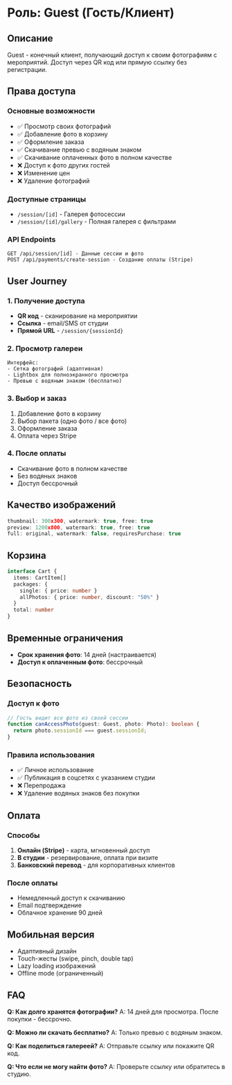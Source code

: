# Роль: Guest (Гость/Клиент)

## Описание
Guest - конечный клиент, получающий доступ к своим фотографиям с мероприятий. Доступ через QR код или прямую ссылку без регистрации.

## Права доступа

### Основные возможности
- ✅ Просмотр своих фотографий
- ✅ Добавление фото в корзину
- ✅ Оформление заказа
- ✅ Скачивание превью с водяным знаком
- ✅ Скачивание оплаченных фото в полном качестве
- ❌ Доступ к фото других гостей
- ❌ Изменение цен
- ❌ Удаление фотографий

### Доступные страницы
- `/session/[id]` - Галерея фотосессии
- `/session/[id]/gallery` - Полная галерея с фильтрами

### API Endpoints
```
GET /api/session/[id] - Данные сессии и фото
POST /api/payments/create-session - Создание оплаты (Stripe)
```

## User Journey

### 1. Получение доступа
- **QR код** - сканирование на мероприятии
- **Ссылка** - email/SMS от студии
- **Прямой URL** - `/session/{sessionId}`

### 2. Просмотр галереи
```
Интерфейс:
- Сетка фотографий (адаптивная)
- Lightbox для полноэкранного просмотра
- Превью с водяным знаком (бесплатно)
```

### 3. Выбор и заказ
1. Добавление фото в корзину
2. Выбор пакета (одно фото / все фото)
3. Оформление заказа
4. Оплата через Stripe

### 4. После оплаты
- Скачивание фото в полном качестве
- Без водяных знаков
- Доступ бессрочный

## Качество изображений

```typescript
thumbnail: 300x300, watermark: true, free: true
preview: 1200x800, watermark: true, free: true
full: original, watermark: false, requiresPurchase: true
```

## Корзина

```typescript
interface Cart {
  items: CartItem[]
  packages: {
    single: { price: number }
    allPhotos: { price: number, discount: "50%" }
  }
  total: number
}
```

## Временные ограничения

- **Срок хранения фото**: 14 дней (настраивается)
- **Доступ к оплаченным фото**: бессрочный

## Безопасность

### Доступ к фото
```typescript
// Гость видит все фото из своей сессии
function canAccessPhoto(guest: Guest, photo: Photo): boolean {
  return photo.sessionId === guest.sessionId;
}
```

### Правила использования
- ✅ Личное использование
- ✅ Публикация в соцсетях с указанием студии
- ❌ Перепродажа
- ❌ Удаление водяных знаков без покупки

## Оплата

### Способы
1. **Онлайн (Stripe)** - карта, мгновенный доступ
2. **В студии** - резервирование, оплата при визите
3. **Банковский перевод** - для корпоративных клиентов

### После оплаты
- Немедленный доступ к скачиванию
- Email подтверждение
- Облачное хранение 90 дней

## Мобильная версия

- Адаптивный дизайн
- Touch-жесты (swipe, pinch, double tap)
- Lazy loading изображений
- Offline mode (ограниченный)

## FAQ

**Q: Как долго хранятся фотографии?**
A: 14 дней для просмотра. После покупки - бессрочно.

**Q: Можно ли скачать бесплатно?**
A: Только превью с водяным знаком.

**Q: Как поделиться галереей?**
A: Отправьте ссылку или покажите QR код.

**Q: Что если не могу найти фото?**
A: Проверьте ссылку или обратитесь в студию.